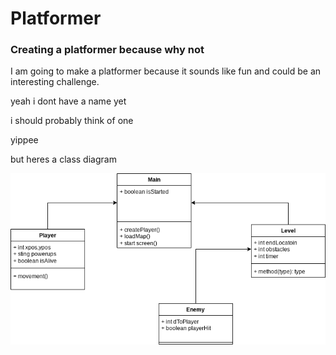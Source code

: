 # Platformer

### Creating a platformer because why not
I am going to make a platformer because it sounds like fun and could be an interesting challenge.

yeah i dont have a name yet

i should probably think of one

yippee

but heres a class diagram

![ClassDiagram](https://github.com/CormacStone/Platformer/blob/main/images/ClassDiagram.drawio.png)
